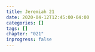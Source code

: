 ```yaml
---
title: Jeremiah 21
date: 2020-04-12T12:45:00-04:00
categories: []
tags: []
chapter: "021"
inprogress: false
---
```


